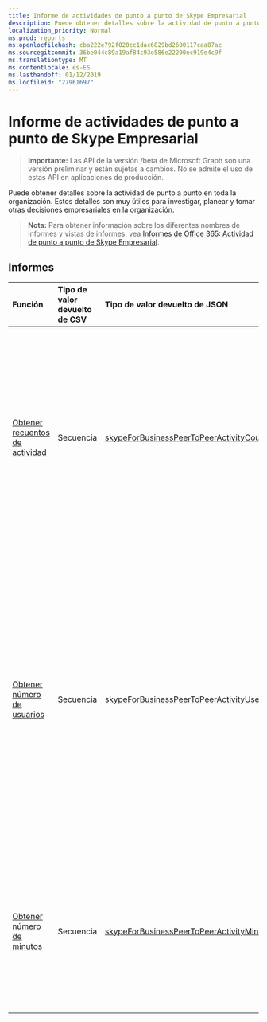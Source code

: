 ```yaml
---
title: Informe de actividades de punto a punto de Skype Empresarial
description: Puede obtener detalles sobre la actividad de punto a punto en toda la organización. Estos detalles son muy útiles para investigar, planear y tomar otras decisiones empresariales en la organización.
localization_priority: Normal
ms.prod: reports
ms.openlocfilehash: cba222e792f020cc1dac6829bd2600117caa87ac
ms.sourcegitcommit: 36be044c89a19af84c93e586e22200ec919e4c9f
ms.translationtype: MT
ms.contentlocale: es-ES
ms.lasthandoff: 01/12/2019
ms.locfileid: "27961697"
---
```

# <a name="skype-for-business-peer-to-peer-activity-reports"></a>Informe de actividades de punto a punto de Skype Empresarial

> **Importante:** Las API de la versión /beta de Microsoft Graph son una versión preliminar y están sujetas a cambios. No se admite el uso de estas API en aplicaciones de producción.

Puede obtener detalles sobre la actividad de punto a punto en toda la organización. Estos detalles son muy útiles para investigar, planear y tomar otras decisiones empresariales en la organización.

> **Nota:** Para obtener información sobre los diferentes nombres de informes y vistas de informes, vea [Informes de Office 365: Actividad de punto a punto de Skype Empresarial](https://support.office.com/client/Skype-for-Business-Online-peertopeer-activity-d3b2d569-4ee9-44b8-92bf-d518142f0713).

## <a name="reports"></a>Informes

| Función                                 | Tipo de valor devuelto de CSV | Tipo de valor devuelto de JSON                         | Descripción                              |
| :--------------------------------------- | :-------------- | :--------------------------------------- | ---------------------------------------- |
| [Obtener recuentos de actividad](../api/reportroot-getskypeforbusinesspeertopeeractivitycounts.md) | Secuencia          | [skypeForBusinessPeerToPeerActivityCounts](../resources/skypeforbusinesspeertopeeractivitycounts.md) | Obtiene tendencias de uso sobre el número y el tipo de sesiones realizadas en la organización. Entre los tipos de sesiones, se incluyen la mensajería instantánea, audio, vídeo, uso compartido de aplicaciones y transferencias de archivos. |
| [Obtener número de usuarios](../api/reportroot-getskypeforbusinesspeertopeeractivityusercounts.md) | Secuencia          | [skypeForBusinessPeerToPeerActivityUserCounts](../resources/skypeforbusinesspeertopeeractivityusercounts.md) | Obtiene tendencias de uso sobre el número de usuarios únicos y el tipo de sesiones de punto a punto realizadas en la organización. Entre los diferentes tipos, se incluyen sesiones de mensajería instantánea, audio, vídeo, uso compartido de aplicaciones y transferencias de archivos en sesiones de punto a punto. |
| [Obtener número de minutos](../api/reportroot-getskypeforbusinesspeertopeeractivityminutecounts.md) | Secuencia          | [skypeForBusinessPeerToPeerActivityMinuteCounts](../resources/skypeforbusinesspeertopeeractivityminutecounts.md) | Obtiene tendencias de uso sobre la duración en minutos y el tipo de sesiones de punto a punto realizadas en la organización. Entre los tipos de sesiones, se incluyen sesiones de audio y vídeo. |
